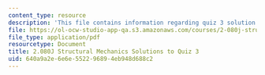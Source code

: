 ```yaml
---
content_type: resource
description: 'This file contains information regarding quiz 3 solution. '
file: https://ol-ocw-studio-app-qa.s3.amazonaws.com/courses/2-080j-structural-mechanics-fall-2013/640a9a2e6e6e552296894eb948d688c2_MIT2_080JF13_Quiz_3_Sols.pdf
file_type: application/pdf
resourcetype: Document
title: 2.080J Structural Mechanics Solutions to Quiz 3
uid: 640a9a2e-6e6e-5522-9689-4eb948d688c2
---
```

